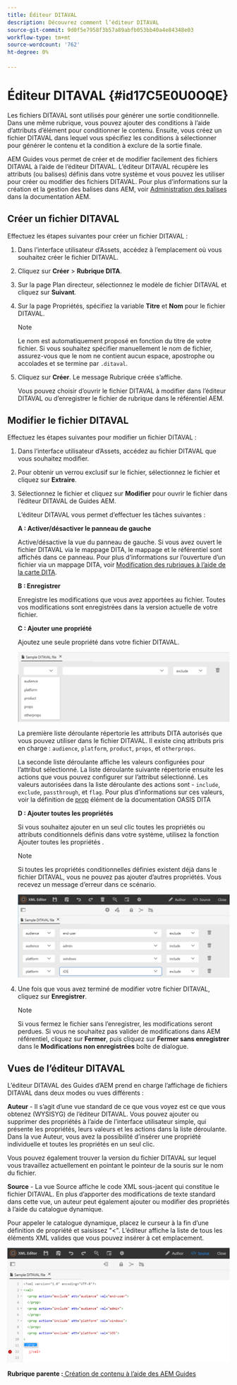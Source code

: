```yaml
---
title: Éditeur DITAVAL
description: Découvrez comment l’éditeur DITAVAL
source-git-commit: 9d0f5e7958f3b57a89abfb053bb40a4e84348e03
workflow-type: tm+mt
source-wordcount: '762'
ht-degree: 0%

---
```



# Éditeur DITAVAL {#id17C5E0U0OQE}

Les fichiers DITAVAL sont utilisés pour générer une sortie conditionnelle. Dans une même rubrique, vous pouvez ajouter des conditions à l’aide d’attributs d’élément pour conditionner le contenu. Ensuite, vous créez un fichier DITAVAL dans lequel vous spécifiez les conditions à sélectionner pour générer le contenu et la condition à exclure de la sortie finale.

AEM Guides vous permet de créer et de modifier facilement des fichiers DITAVAL à l’aide de l’éditeur DITAVAL. L’éditeur DITAVAL récupère les attributs \(ou balises\) définis dans votre système et vous pouvez les utiliser pour créer ou modifier des fichiers DITAVAL. Pour plus d’informations sur la création et la gestion des balises dans AEM, voir [Administration des balises](https://experienceleague.adobe.com/docs/experience-manager-cloud-service/sites/authoring/features/tags.html?lang=en) dans la documentation AEM.

## Créer un fichier DITAVAL

Effectuez les étapes suivantes pour créer un fichier DITAVAL :

1. Dans l’interface utilisateur d’Assets, accédez à l’emplacement où vous souhaitez créer le fichier DITAVAL.

1. Cliquez sur **Créer** \> **Rubrique DITA**.

1. Sur la page Plan directeur, sélectionnez le modèle de fichier DITAVAL et cliquez sur **Suivant**.

1. Sur la page Propriétés, spécifiez la variable **Titre** et **Nom** pour le fichier DITAVAL.

   >[!NOTE]
   >
   > Le nom est automatiquement proposé en fonction du titre de votre fichier. Si vous souhaitez spécifier manuellement le nom de fichier, assurez-vous que le nom ne contient aucun espace, apostrophe ou accolades et se termine par `.ditaval`.

1. Cliquez sur **Créer**. Le message Rubrique créée s’affiche.

   Vous pouvez choisir d’ouvrir le fichier DITAVAL à modifier dans l’éditeur DITAVAL ou d’enregistrer le fichier de rubrique dans le référentiel AEM.


## Modifier le fichier DITAVAL

Effectuez les étapes suivantes pour modifier un fichier DITAVAL :

1. Dans l’interface utilisateur d’Assets, accédez au fichier DITAVAL que vous souhaitez modifier.
1. Pour obtenir un verrou exclusif sur le fichier, sélectionnez le fichier et cliquez sur **Extraire**.
1. Sélectionnez le fichier et cliquez sur **Modifier** pour ouvrir le fichier dans l’éditeur DITAVAL de Guides AEM.

   L’éditeur DITAVAL vous permet d’effectuer les tâches suivantes :

   **A : Activer/désactiver le panneau de gauche**

   Active/désactive la vue du panneau de gauche. Si vous avez ouvert le fichier DITAVAL via le mappage DITA, le mappage et le référentiel sont affichés dans ce panneau. Pour plus d’informations sur l’ouverture d’un fichier via un mappage DITA, voir [Modification des rubriques à l’aide de la carte DITA](map-editor-advanced-map-editor.md#id17ACJ0F0FHS).

   **B : Enregistrer**

   Enregistre les modifications que vous avez apportées au fichier. Toutes vos modifications sont enregistrées dans la version actuelle de votre fichier.

   **C : Ajouter une propriété**

   Ajoutez une seule propriété dans votre fichier DITAVAL.

   ![](images/ditaval-editor-props.png)

   La première liste déroulante répertorie les attributs DITA autorisés que vous pouvez utiliser dans le fichier DITAVAL. Il existe cinq attributs pris en charge : `audience`, `platform`, `product`, `props`, et `otherprops`.

   La seconde liste déroulante affiche les valeurs configurées pour l’attribut sélectionné. La liste déroulante suivante répertorie ensuite les actions que vous pouvez configurer sur l’attribut sélectionné. Les valeurs autorisées dans la liste déroulante des actions sont - `include`, `exclude`, `passthrough`, et `flag`. Pour plus d’informations sur ces valeurs, voir la définition de [prop](http://docs.oasis-open.org/dita/dita/v1.3/errata01/os/complete/part3-all-inclusive/langRef/ditaval/ditaval-prop.html#ditaval-prop) élément de la documentation OASIS DITA

   **D : Ajouter toutes les propriétés**

   Si vous souhaitez ajouter en un seul clic toutes les propriétés ou attributs conditionnels définis dans votre système, utilisez la fonction Ajouter toutes les propriétés .

   >[!NOTE]
   >
   > Si toutes les propriétés conditionnelles définies existent déjà dans le fichier DITAVAL, vous ne pouvez pas ajouter d’autres propriétés. Vous recevez un message d’erreur dans ce scénario.

   ![](images/ditaval-all-props.png)

1. Une fois que vous avez terminé de modifier votre fichier DITAVAL, cliquez sur **Enregistrer**.

   >[!NOTE]
   >
   > Si vous fermez le fichier sans l’enregistrer, les modifications seront perdues. Si vous ne souhaitez pas valider de modifications dans AEM référentiel, cliquez sur **Fermer**, puis cliquez sur **Fermer sans enregistrer** dans le **Modifications non enregistrées** boîte de dialogue.


## Vues de l’éditeur DITAVAL

L’éditeur DITAVAL des Guides d’AEM prend en charge l’affichage de fichiers DITAVAL dans deux modes ou vues différents :

**Auteur** - Il s’agit d’une vue standard de ce que vous voyez est ce que vous obtenez \(WYSISYG\) de l’éditeur DITAVAL. Vous pouvez ajouter ou supprimer des propriétés à l’aide de l’interface utilisateur simple, qui présente les propriétés, leurs valeurs et les actions dans la liste déroulante. Dans la vue Auteur, vous avez la possibilité d’insérer une propriété individuelle et toutes les propriétés en un seul clic.

Vous pouvez également trouver la version du fichier DITAVAL sur lequel vous travaillez actuellement en pointant le pointeur de la souris sur le nom du fichier.

**Source** - La vue Source affiche le code XML sous-jacent qui constitue le fichier DITAVAL. En plus d’apporter des modifications de texte standard dans cette vue, un auteur peut également ajouter ou modifier des propriétés à l’aide du catalogue dynamique.

Pour appeler le catalogue dynamique, placez le curseur à la fin d’une définition de propriété et saisissez &quot;&lt;&quot;. L’éditeur affiche la liste de tous les éléments XML valides que vous pouvez insérer à cet emplacement.

![](images/ditaval-source-view.png)

**Rubrique parente :**[ Création de contenu à l’aide des AEM Guides](authoring-content-xml-doc.md)

